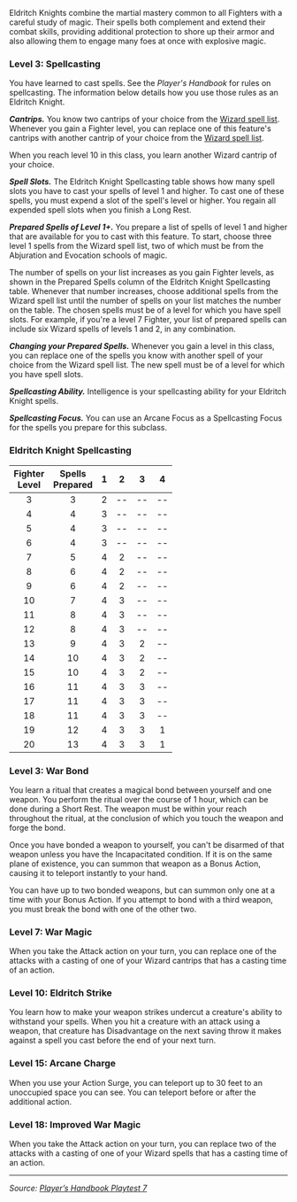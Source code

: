 Eldritch Knights combine the martial mastery common to all Fighters with a careful study of magic. Their spells both complement and extend their combat skills, providing additional protection to shore up their armor and also allowing them to engage many foes at once with explosive magic.

### Level 3: Spellcasting

You have learned to cast spells. See the _Player's Handbook_ for rules on spellcasting. The information below details how you use those rules as an Eldritch Knight.

***Cantrips.*** You know two cantrips of your choice from the [Wizard spell list](/dnd/class_spell_list/wizard/true). Whenever you gain a Fighter level, you can replace one of this feature's cantrips with another cantrip of your choice from the [Wizard spell list](/dnd/class_spell_list/wizard/true).

When you reach level 10 in this class, you learn another Wizard cantrip of your choice.

***Spell Slots.*** The Eldritch Knight Spellcasting table shows how many spell slots you have to cast your spells of level 1 and higher. To cast one of these spells, you must expend a slot of the spell's level or higher. You regain all expended spell slots when you finish a Long Rest.

***Prepared Spells of Level 1+.*** You prepare a list of spells of level 1 and higher that are available for you to cast with this feature. To start, choose three level 1 spells from the Wizard spell list, two of which must be from the Abjuration and Evocation schools of magic.

The number of spells on your list increases as you gain Fighter levels, as shown in the Prepared Spells column of the Eldritch Knight Spellcasting table. Whenever that number increases, choose additional spells from the Wizard spell list until the number of spells on your list matches the number on the table. The chosen spells must be of a level for which you have spell slots. For example, if you're a level 7 Fighter, your list of prepared spells can include six Wizard spells of levels 1 and 2, in any combination.

***Changing your Prepared Spells.*** Whenever you gain a level in this class, you can replace one of the spells you know with another spell of your choice from the Wizard spell list. The new spell must be of a level for which you have spell slots.

***Spellcasting Ability.*** Intelligence is your spellcasting ability for your Eldritch Knight spells.

***Spellcasting Focus.*** You can use an Arcane Focus as a Spellcasting Focus for the spells you prepare for this subclass.

### Eldritch Knight Spellcasting

| Fighter<br>Level | Spells<br>Prepared | 1 | 2  | 3  | 4  |
|:----------------:|:------------------:|:-:|:--:|:--:|:--:|
|        3         |         3          | 2 | -- | -- | -- |
|        4         |         4          | 3 | -- | -- | -- |
|        5         |         4          | 3 | -- | -- | -- |
|        6         |         4          | 3 | -- | -- | -- |
|        7         |         5          | 4 | 2  | -- | -- |
|        8         |         6          | 4 | 2  | -- | -- |
|        9         |         6          | 4 | 2  | -- | -- |
|        10        |         7          | 4 | 3  | -- | -- |
|        11        |         8          | 4 | 3  | -- | -- |
|        12        |         8          | 4 | 3  | -- | -- |
|        13        |         9          | 4 | 3  | 2  | -- |
|        14        |         10         | 4 | 3  | 2  | -- |
|        15        |         10         | 4 | 3  | 2  | -- |
|        16        |         11         | 4 | 3  | 3  | -- |
|        17        |         11         | 4 | 3  | 3  | -- |
|        18        |         11         | 4 | 3  | 3  | -- |
|        19        |         12         | 4 | 3  | 3  | 1  |
|        20        |         13         | 4 | 3  | 3  | 1  |

### Level 3: War Bond

You learn a ritual that creates a magical bond between yourself and one weapon. You perform the ritual over the course of 1 hour, which can be done during a Short Rest. The weapon must be within your reach throughout the ritual, at the conclusion of which you touch the weapon and forge the bond.

Once you have bonded a weapon to yourself, you can't be disarmed of that weapon unless you have the Incapacitated condition. If it is on the same plane of existence, you can summon that weapon as a Bonus Action, causing it to teleport instantly to your hand.

You can have up to two bonded weapons, but can summon only one at a time with your Bonus Action. If you attempt to bond with a third weapon, you must break the bond with one of the other two.

### Level 7: War Magic

When you take the Attack action on your turn, you can replace one of the attacks with a casting of one of your Wizard cantrips that has a casting time of an action.

### Level 10: Eldritch Strike

You learn how to make your weapon strikes undercut a creature's ability to withstand your spells. When you hit a creature with an attack using a weapon, that creature has Disadvantage on the next saving throw it makes against a spell you cast before the end of your next turn.

### Level 15: Arcane Charge

When you use your Action Surge, you can teleport up to 30 feet to an unoccupied space you can see. You can teleport before or after the additional action.

### Level 18: Improved War Magic

When you take the Attack action on your turn, you can replace two of the attacks with a casting of one of your Wizard spells that has a casting time of an action.

----

_Source: [Player’s Handbook Playtest 7](https://www.dndbeyond.com/sources/ua/ph-playtest-7)_
